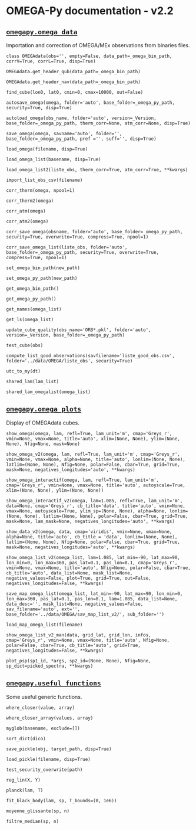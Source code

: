 # OMEGA-Py documentation - v2.2

## [`omegapy.omega_data`](doc_omega_data.md)

Importation and correction of OMEGA/MEx observations from binaries files.

`class OMEGAdata(obs='', empty=False, data_path=_omega_bin_path, corrV=True, corrL=True, disp=True)`

`OMEGAdata.get_header_qub(data_path=_omega_bin_path)`

`OMEGAdata.get_header_nav(data_path=_omega_bin_path)`

`find_cube(lon0, lat0, cmin=0, cmax=10000, out=False)`

`autosave_omega(omega, folder='auto', base_folder=_omega_py_path, security=True, disp=True)`

`autoload_omega(obs_name, folder='auto', version=_Version, base_folder=_omega_py_path, therm_corr=None, atm_corr=None, disp=True)`

`save_omega(omega, savname='auto', folder='', base_folder=_omega_py_path, pref ='', suff='', disp=True)`

`load_omega(filename, disp=True)`

`load_omega_list(basename, disp=True)`

`load_omega_list2(liste_obs, therm_corr=True, atm_corr=True, **kwargs)`

`import_list_obs_csv(filename)`

`corr_therm(omega, npool=1)`

`corr_therm2(omega)`

`corr_atm(omega)`

`corr_atm2(omega)`

`corr_save_omega(obsname, folder='auto', base_folder=_omega_py_path, security=True, overwrite=True, compress=True, npool=1)`

`corr_save_omega_list(liste_obs, folder='auto', base_folder=_omega_py_path, security=True, overwrite=True, compress=True, npool=1)`

`set_omega_bin_path(new_path)`

`set_omega_py_path(new_path)`

`get_omega_bin_path()`

`get_omega_py_path()`

`get_names(omega_list)`

`get_ls(omega_list)`

`update_cube_quality(obs_name='ORB*.pkl', folder='auto', version=_Version, base_folder=_omega_py_path)`

`test_cube(obs)`

`compute_list_good_observations(savfilename='liste_good_obs.csv', folder='../data/OMEGA/liste_obs', security=True)`

`utc_to_my(dt)`

`shared_lam(lam_list)`

`shared_lam_omegalist(omega_list)`


## [`omegapy.omega_plots`](doc_omega_plots.md)

Display of OMEGAdata cubes.

`show_omega(omega, lam, refl=True, lam_unit='m', cmap='Greys_r', vmin=None, vmax=None, title='auto', xlim=(None, None), ylim=(None, None), Nfig=None, mask=None)`

`show_omega_v2(omega, lam, refl=True, lam_unit='m', cmap='Greys_r', vmin=None, vmax=None, alpha=None, title='auto', lonlim=(None, None), latlim=(None, None), Nfig=None, polar=False, cbar=True, grid=True, mask=None, negatives_longitudes='auto', **kwargs)`

`show_omega_interactif(omega, lam, refl=True, lam_unit='m', cmap='Greys_r', vmin=None, vmax=None, title='auto', autoyscale=True, xlim=(None, None), ylim=(None, None))`

`show_omega_interactif_v2(omega, lam=1.085, refl=True, lam_unit='m', data=None, cmap='Greys_r', cb_title='data', title='auto', vmin=None, vmax=None, autoyscale=True, ylim_sp=(None, None), alpha=None, lonlim=(None, None), latlim=(None, None), polar=False, cbar=True, grid=True, mask=None, lam_mask=None, negatives_longitudes='auto', **kwargs)`

`show_data_v2(omega, data, cmap='viridis', vmin=None, vmax=None, alpha=None, title='auto', cb_title = 'data', lonlim=(None, None), latlim=(None, None), Nfig=None, polar=False, cbar=True, grid=True, mask=None, negatives_longitudes='auto', **kwargs)`

`show_omega_list_v2(omega_list, lam=1.085, lat_min=-90, lat_max=90, lon_min=0, lon_max=360, pas_lat=0.1, pas_lon=0.1, cmap='Greys_r', vmin=None, vmax=None, title='auto', Nfig=None, polar=False, cbar=True, cb_title='auto', data_list=None, mask_list=None, negative_values=False, plot=True, grid=True, out=False, negatives_longitudes=False, **kwargs)`

`save_map_omega_list(omega_list, lat_min=-90, lat_max=90, lon_min=0, lon_max=360, pas_lat=0.1, pas_lon=0.1, lam=1.085, data_list=None, data_desc='', mask_list=None, negative_values=False, sav_filename='auto', ext='', base_folder='../data/OMEGA/sav_map_list_v2/', sub_folder='')`

`load_map_omega_list(filename)`

`show_omega_list_v2_man(data, grid_lat, grid_lon, infos, cmap='Greys_r', vmin=None, vmax=None, title='auto', Nfig=None, polar=False, cbar=True, cb_title='auto', grid=True, negatives_longitudes=False, **kwargs)`

`plot_psp(sp1_id, *args, sp2_id=(None, None), Nfig=None, sp_dict=picked_spectra, **kwargs)`


## [`omegapy.useful_functions`](doc_useful_functions.md)

Some useful generic functions.

`where_closer(value, array)`

`where_closer_array(values, array)`

`myglob(basename, exclude=[])`

`sort_dict(dico)`

`save_pickle(obj, target_path, disp=True)`

`load_pickle(filename, disp=True)`

`test_security_overwrite(path)`

`reg_lin(X, Y)`

`planck(lam, T)`

`fit_black_body(lam, sp, T_bounds=(0, 1e6))`

`moyenne_glissante(sp, n)`

`filtre_median(sp, n)`
